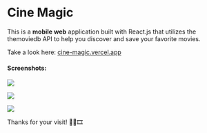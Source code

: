 # Cine Magic

This is a **mobile web** application built with React.js that utilizes the themoviedb API to help you discover and save your favorite movies.

Take a look here: [cine-magic.vercel.app](https://cine-magic.vercel.app/ "cine-magic.vercel.app")

#### **Screenshots:**

![](https://imgur.com/7LZkerG.png)

![](https://imgur.com/nWImttj.png)

![](https://imgur.com/qiDxgPk.png)

Thanks for your visit! 🍿👀🎞